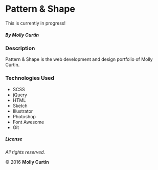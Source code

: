 # Pattern &amp; Shape

This is currently in progress!


##### By Molly Curtin

### Description

Pattern &amp; Shape is the web development and design portfolio of Molly Curtin. 


### Technologies Used

* SCSS
* jQuery
* HTML
* Sketch
* Illustrator
* Photoshop
* Font Awesome
* Git



##### License

*All rights reserved.*

&copy; 2016 **Molly Curtin**
